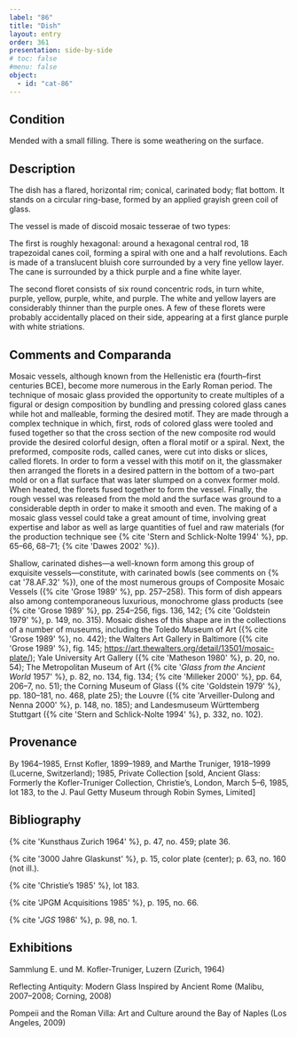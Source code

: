 ```yaml
---
label: "86"
title: "Dish"
layout: entry
order: 361
presentation: side-by-side
# toc: false
#menu: false 
object:
  - id: "cat-86"
---
```


## Condition

Mended with a small filling. There is some weathering on the surface.

## Description

The dish has a flared, horizontal rim; conical, carinated body; flat bottom. It stands on a circular ring-base, formed by an applied grayish green coil of glass.

The vessel is made of discoid mosaic tesserae of two types:

The first is roughly hexagonal: around a hexagonal central rod, 18 trapezoidal canes coil, forming a spiral with one and a half revolutions. Each is made of a translucent bluish core surrounded by a very fine yellow layer. The cane is surrounded by a thick purple and a fine white layer.

The second floret consists of six round concentric rods, in turn white, purple, yellow, purple, white, and purple. The white and yellow layers are considerably thinner than the purple ones. A few of these florets were probably accidentally placed on their side, appearing at a first glance purple with white striations.

## Comments and Comparanda

Mosaic vessels, although known from the Hellenistic era (fourth–first centuries BCE), become more numerous in the Early Roman period. The technique of mosaic glass provided the opportunity to create multiples of a figural or design composition by bundling and pressing colored glass canes while hot and malleable, forming the desired motif. They are made through a complex technique in which, first, rods of colored glass were tooled and fused together so that the cross section of the new composite rod would provide the desired colorful design, often a floral motif or a spiral. Next, the preformed, composite rods, called canes, were cut into disks or slices, called florets. In order to form a vessel with this motif on it, the glassmaker then arranged the florets in a desired pattern in the bottom of a two-part mold or on a flat surface that was later slumped on a convex former mold. When heated, the florets fused together to form the vessel. Finally, the rough vessel was released from the mold and the surface was ground to a considerable depth in order to make it smooth and even. The making of a mosaic glass vessel could take a great amount of time, involving great expertise and labor as well as large quantities of fuel and raw materials (for the production technique see {% cite 'Stern and Schlick-Nolte 1994' %}, pp. 65–66, 68–71; {% cite 'Dawes 2002' %}).

Shallow, carinated dishes—a well-known form among this group of exquisite vessels—constitute, with carinated bowls (see comments on {% cat '78.AF.32' %}), one of the most numerous groups of Composite Mosaic Vessels ({% cite 'Grose 1989' %}, pp. 257–258). This form of dish appears also among contemporaneous luxurious, monochrome glass products (see {% cite 'Grose 1989' %}, pp. 254–256, figs. 136, 142; {% cite 'Goldstein 1979' %}, p. 149, no. 315). Mosaic dishes of this shape are in the collections of a number of museums, including the Toledo Museum of Art ({% cite 'Grose 1989' %}, no. 442); the Walters Art Gallery in Baltimore ({% cite 'Grose 1989' %}, fig. 145; <https://art.thewalters.org/detail/13501/mosaic-plate/>); Yale University Art Gallery ({% cite 'Matheson 1980' %}, p. 20, no. 54); The Metropolitan Museum of Art ({% cite '*Glass from the Ancient World* 1957' %}, p. 82, no. 134, fig. 134; {% cite 'Milleker 2000' %}, pp. 64, 206–7, no. 51); the Corning Museum of Glass ({% cite 'Goldstein 1979' %}, pp. 180–181, no. 468, plate 25); the Louvre ({% cite 'Arveiller-Dulong and Nenna 2000' %}, p. 148, no. 185); and Landesmuseum Württemberg Stuttgart ({% cite 'Stern and Schlick-Nolte 1994' %}, p. 332, no. 102).

## Provenance

By 1964–1985, Ernst Kofler, 1899–1989, and Marthe Truniger, 1918–1999 (Lucerne, Switzerland); 1985, Private Collection [sold, Ancient Glass: Formerly the Kofler-Truniger Collection, Christie’s, London, March 5–6, 1985, lot 183, to the J. Paul Getty Museum through Robin Symes, Limited]

## Bibliography

{% cite 'Kunsthaus Zurich 1964' %}, p. 47, no. 459; plate 36.

{% cite '3000 Jahre Glaskunst' %}, p. 15, color plate (center); p. 63, no. 160 (not ill.).

{% cite 'Christie’s 1985' %}, lot 183.

{% cite 'JPGM Acquisitions 1985' %}, p. 195, no. 66.

{% cite '*JGS* 1986' %}, p. 98, no. 1.

## Exhibitions

Sammlung E. und M. Kofler-Truniger, Luzern (Zurich, 1964)

Reflecting Antiquity: Modern Glass Inspired by Ancient Rome (Malibu, 2007–2008; Corning, 2008)

Pompeii and the Roman Villa: Art and Culture around the Bay of Naples (Los Angeles, 2009)